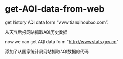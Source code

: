 # get-AQI-data-from-web
get history AQI data form “www.tianqihoubao.com”. 


从天气后报网站抓取AQI历史数据


now we can get AQI data form "http://www.stats.gov.cn"

添加了从国家统计局网站抓取AQI数据的代码

